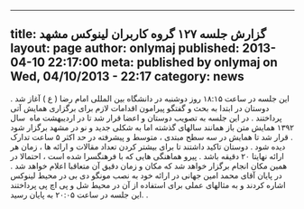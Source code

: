 ----------
title: گزارش جلسه ۱۲۷ گروه کاربران لینوکس مشهد
layout: page
author: onlymaj
published: 2013-04-10 22:17:00
meta: published by onlymaj on Wed, 04/10/2013 - 22:17
category: news
----------
این جلسه در ساعت ۱۸:۱۵ روز دوشنبه در دانشگاه بین المللی امام رضا ( ع ) آغاز شد
. دوستان در ابتدا به بحث و گفتگو پیرامون اقدامات لازم برای برگزاری همایش آتی
پرداختند . در این جلسه به تصویب دوستان و اعضا قرار شد تا در اردیبهشت ماه  سال
۱۳۹۲ همایش متن باز همانند سالهای گذشته اما به شکلی جدید و نو در مشهد برگزار
شود . قرار شد تا همایش در سه سطح مبتدی ، متوسط و پیشرفته در حد اکثر ۵ ساعت
تدارک دیده شود . دوستان تاکید داشتند تا برای بیشتر کردن تعداد مقالات و ارائه
ها ، زمان هر ارائه نهایتا ۲۰ دقیقه باشد . پیرو هماهنگی هایی که با فرهنگسرا شده
است ، احتمالا در همین مکان انجام برگزار خواهد شد که مکان و زمان دقیق آن
متعاقبا اعلام خواهد شد . در پایان آقای محمد امین جهانی در ارائه خود به نصب
مونگو دی بی در محیط لینوکس اشاره کردند و به مثالهای عملی برای استفاده از آن در
محیط شل و پی اچ پی پرداختند .این جلسه در ساعت ۲۰:۰۵ به پایان رسید .



<!--more-->
